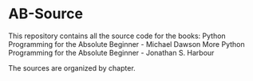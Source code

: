 AB-Source
=========

This repository contains all the source code for the books:
  Python Programming for the Absolute Beginner - Michael Dawson
  More Python Programming for the Absolute Beginner - Jonathan S. Harbour
  
  The sources are organized by chapter.
